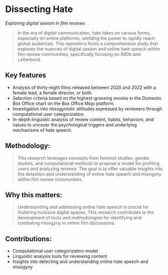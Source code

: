 # Dissecting Hate 
_Exploring digital sexism in film reviews_
> In the era of digital communication, hate takes on various forms, especially on online platforms, wielding the power to rapidly reach global audiences. This repository hosts a comprehensive study that explores the nuances of digital sexism and online hate speech within film review communities, specifically focusing on IMDb and Letterboxd.

## Key features
+ Analysis of thirty-eight films released between 2020 and 2022 with a female lead, a female director, or both.
+ Selection criteria based on the highest-grossing movies in the Domestic Box Office chart on the Box Office Mojo platform.
+ Investigation into misogynistic attitudes expressed by reviewers through computational user categorization.
+ In-depth linguistic analysis of review content, habits, behaviors, and values to uncover the psychological triggers and underlying mechanisms of hate speech.

## Methodology:
> This research leverages concepts from feminist studies, gender studies, and computational methods to propose a model for profiling users and analyzing reviews. The goal is to offer valuable insights into the detection and understanding of online hate speech and misogyny within film review communities.

## Why this matters:
> Understanding and addressing online hate speech is crucial for fostering inclusive digital spaces. This research contributes to the development of tools and methodologies for identifying and combating misogyny in online film discussions.

## Contributions:

+ Computational user categorization model
+ Linguistic analysis tools for reviewing content
+ Insights into detecting and understanding online hate speech and misogyny
